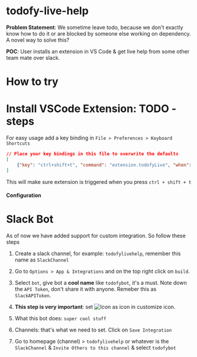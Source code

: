 # todofy-live-help
**Problem Statement**: We sometime leave todo, because we don't exactly know how to do it or are blocked by someone else working on dependency. A novel way to solve this?

**POC**: User installs an extension in VS Code & get live help from some other team mate over slack.


How to try
================================================

Install VSCode Extension: TODO - steps
===================================

For easy usage add a key binding in `File > Preferences > Keyboard Shortcuts`
```json
// Place your key bindings in this file to overwrite the defaults
[
    {"key": "ctrl+shift+t", "command": "extension.todofyLive", "when": "editorTextFocus"}
]
```

This will make sure extension is triggered when you press `ctrl + shift + t`

#### Configuration

Slack Bot
=============================
As of now we have added support for custom integration. So follow these steps
1. Create a slack channel, for example: `todofylivehelp`, remember this name as `SlackChannel`

2. Go to `Options > App & Integrations` and on the top right click on `build`.

3. Select `bot`, give bot a **cool name** like `todofybot`, it's a must. Note down the `API Token`, don't share it with anyone.
Remeber this as `SlackAPIToken`.

4. **This step is very important**: set ![Icon](http://todofy.org/resources/footerface.png) as icon in customize icon.

5. What this bot does: `super cool stuff`

6. Channels: that's what we need to set. Click on `Save Integration`

7. Go to homepage (channel) > `todofylivehelp` or whatever is the `SlackChannel` & `Invite Others to this channel` & select `todofybot`
